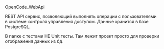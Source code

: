 OpenCode_WebApi

REST API сервис, позволяющий выполнять операции с пользователями в
системе контроля управления доступом. Данные хранится в базе PostgreSQL.

В папке с тестами НЕ Unit тесты. Там лежит проект просто для проверки отображения данных из бд.
